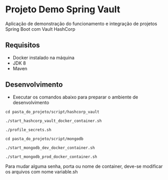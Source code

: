 # Projeto Demo Spring Vault

Aplicação de demonstração do funcionamento e integração de projetos Spring Boot com Vault HashCorp


## Requisitos
* Docker instalado na máquina
* JDK 8
* Maven

## Desenvolvimento
* Executar os comandos abaixo para preparar o ambiente de desenvolvimento

```shell
cd pasta_do_projeto/script/hashcorp_vault

./start_hashcorp_vault_docker_container.sh

./profile_secrets.sh

cd pasta_do_projeto/script/mongodb

./start_mongodb_dev_docker_container.sh

./start_mongodb_prod_docker_container.sh

```

Para mudar alguma senha, porta ou nome de container, deve-se modificar os arquivos com nome variable.sh





